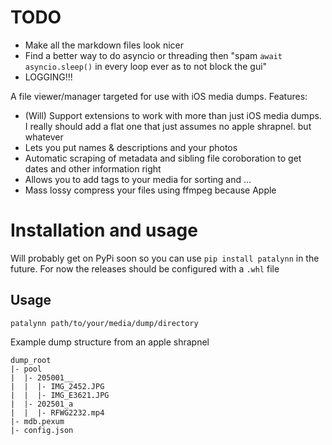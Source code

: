 # TODO
* Make all the markdown files look nicer
* Find a better way to do asyncio or threading then "spam `await asyncio.sleep()` in every loop ever as to not block the gui"
* LOGGING!!!

A file viewer/manager targeted for use with iOS media dumps. 
Features:
* (Will) Support extensions to work with more than just iOS media dumps. I really should add a flat one that just assumes no apple shrapnel. but whatever
* Lets you put names & descriptions and your photos
* Automatic scraping of metadata and sibling file coroboration to get dates and other information right
* Allows you to add tags to your media for sorting and ...
* Mass lossy compress your files using ffmpeg because Apple

# Installation and usage
Will probably get on PyPi soon so you can use `pip install patalynn` in the future.
For now the releases should be configured with a `.whl` file

## Usage
`patalynn path/to/your/media/dump/directory`

Example dump structure from an apple shrapnel
```
dump_root
|- pool
|  |- 205001__
|  |  |- IMG_2452.JPG
|  |  |- IMG_E3621.JPG
|  |- 202501_a
|  |  |- RFWG2232.mp4
|- mdb.pexum
|- config.json
```

